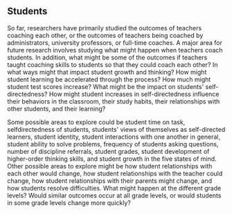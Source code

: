 ## Students

So far, researchers have primarily studied the outcomes of teachers coaching each other, or the outcomes of teachers being coached by administrators, university professors, or full-time coaches. A major area for future research involves studying what might happen when teachers coach students. In addition, what might be some of the outcomes if teachers taught coaching skills to students so that they could coach each other? In what ways might that impact student growth and thinking? How might student learning be accelerated through the process? How much might student test scores increase? What might be the impact on students' self-directedness? How might student increases in self-directedness influence their behaviors in the classroom, their study habits, their relationships with other students, and their learning?

Some possible areas to explore could be student time on task, selfdirectedness of students, students' views of themselves as self-directed learners, student identity, student interactions with one another in general, student ability to solve problems, frequency of students asking questions, number of discipline referrals, student grades, student development of higher-order thinking skills, and student growth in the five states of mind. Other possible areas to explore might be how student relationships with each other would change, how student relationships with the teacher could change, how student relationships with their parents might change, and how students resolve difficulties. What might happen at the different grade levels? Would similar outcomes occur at all grade levels, or would students in some grade levels change more quickly?